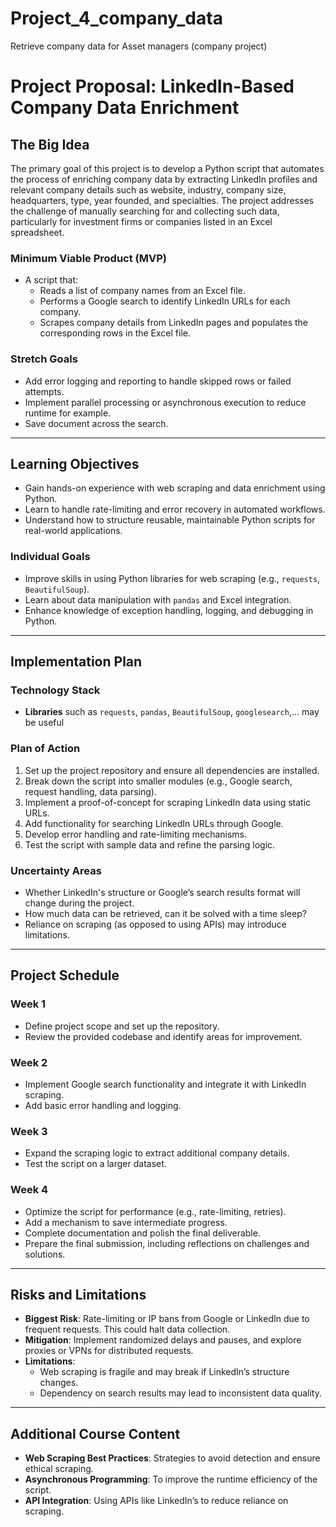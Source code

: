 # Project_4_company_data
Retrieve company data for Asset managers (company project)

# Project Proposal: LinkedIn-Based Company Data Enrichment

## The Big Idea
The primary goal of this project is to develop a Python script that automates the process of enriching company data by extracting LinkedIn profiles and relevant company details such as website, industry, company size, headquarters, type, year founded, and specialties. The project addresses the challenge of manually searching for and collecting such data, particularly for investment firms or companies listed in an Excel spreadsheet.

### Minimum Viable Product (MVP)
- A script that:
  - Reads a list of company names from an Excel file.
  - Performs a Google search to identify LinkedIn URLs for each company.
  - Scrapes company details from LinkedIn pages and populates the corresponding rows in the Excel file.

### Stretch Goals
- Add error logging and reporting to handle skipped rows or failed attempts.
- Implement parallel processing or asynchronous execution to reduce runtime for example.
- Save document across the search.

---

## Learning Objectives
- Gain hands-on experience with web scraping and data enrichment using Python.
- Learn to handle rate-limiting and error recovery in automated workflows.
- Understand how to structure reusable, maintainable Python scripts for real-world applications.

### Individual Goals
- Improve skills in using Python libraries for web scraping (e.g., `requests`, `BeautifulSoup`).
- Learn about data manipulation with `pandas` and Excel integration.
- Enhance knowledge of exception handling, logging, and debugging in Python.

---

## Implementation Plan
### Technology Stack
- **Libraries** such as `requests`, `pandas`, `BeautifulSoup`, `googlesearch`,... may be useful


### Plan of Action
1. Set up the project repository and ensure all dependencies are installed.
2. Break down the script into smaller modules (e.g., Google search, request handling, data parsing).
3. Implement a proof-of-concept for scraping LinkedIn data using static URLs.
4. Add functionality for searching LinkedIn URLs through Google.
5. Develop error handling and rate-limiting mechanisms.
6. Test the script with sample data and refine the parsing logic.

### Uncertainty Areas
- Whether LinkedIn's structure or Google’s search results format will change during the project. 
- How much data can be retrieved, can it be solved with a time sleep?
- Reliance on scraping (as opposed to using APIs) may introduce limitations.

---

## Project Schedule
### Week 1
- Define project scope and set up the repository.
- Review the provided codebase and identify areas for improvement.

### Week 2
- Implement Google search functionality and integrate it with LinkedIn scraping.
- Add basic error handling and logging.

### Week 3
- Expand the scraping logic to extract additional company details.
- Test the script on a larger dataset.

### Week 4
- Optimize the script for performance (e.g., rate-limiting, retries).
- Add a mechanism to save intermediate progress.
- Complete documentation and polish the final deliverable.
- Prepare the final submission, including reflections on challenges and solutions.


---

## Risks and Limitations
- **Biggest Risk**: Rate-limiting or IP bans from Google or LinkedIn due to frequent requests. This could halt data collection.
- **Mitigation**: Implement randomized delays and pauses, and explore proxies or VPNs for distributed requests.
- **Limitations**:
  - Web scraping is fragile and may break if LinkedIn’s structure changes.
  - Dependency on search results may lead to inconsistent data quality.

---

## Additional Course Content
- **Web Scraping Best Practices**: Strategies to avoid detection and ensure ethical scraping.
- **Asynchronous Programming**: To improve the runtime efficiency of the script.
- **API Integration**: Using APIs like LinkedIn’s to reduce reliance on scraping.
